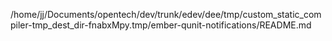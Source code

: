 /home/jj/Documents/opentech/dev/trunk/edev/dee/tmp/custom_static_compiler-tmp_dest_dir-fnabxMpy.tmp/ember-qunit-notifications/README.md